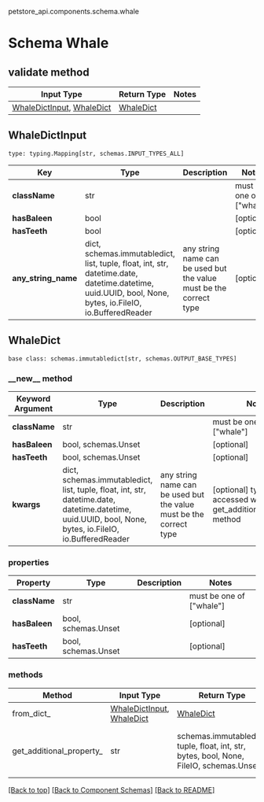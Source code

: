 petstore_api.components.schema.whale
# Schema Whale

## validate method
Input Type | Return Type | Notes
------------ | ------------- | -------------
[WhaleDictInput](#whaledictinput), [WhaleDict](#whaledict) | [WhaleDict](#whaledict) |

## WhaleDictInput
```
type: typing.Mapping[str, schemas.INPUT_TYPES_ALL]
```
Key | Type |  Description | Notes
------------ | ------------- | ------------- | -------------
**className** | str |  | must be one of ["whale"]
**hasBaleen** | bool |  | [optional]
**hasTeeth** | bool |  | [optional]
**any_string_name** | dict, schemas.immutabledict, list, tuple, float, int, str, datetime.date, datetime.datetime, uuid.UUID, bool, None, bytes, io.FileIO, io.BufferedReader | any string name can be used but the value must be the correct type | [optional]

## WhaleDict
```
base class: schemas.immutabledict[str, schemas.OUTPUT_BASE_TYPES]

```
### &lowbar;&lowbar;new&lowbar;&lowbar; method
Keyword Argument | Type | Description | Notes
---------------- | ---- | ----------- | -----
**className** | str |  | must be one of ["whale"]
**hasBaleen** | bool, schemas.Unset |  | [optional]
**hasTeeth** | bool, schemas.Unset |  | [optional]
**kwargs** | dict, schemas.immutabledict, list, tuple, float, int, str, datetime.date, datetime.datetime, uuid.UUID, bool, None, bytes, io.FileIO, io.BufferedReader | any string name can be used but the value must be the correct type | [optional] typed value is accessed with the get_additional_property_ method

### properties
Property | Type | Description | Notes
-------- | ---- | ----------- | -----
**className** | str |  | must be one of ["whale"]
**hasBaleen** | bool, schemas.Unset |  | [optional]
**hasTeeth** | bool, schemas.Unset |  | [optional]

### methods
Method | Input Type | Return Type | Notes
------ | ---------- | ----------- | ------
from_dict_ | [WhaleDictInput](#whaledictinput), [WhaleDict](#whaledict) | [WhaleDict](#whaledict) | a constructor
get_additional_property_ | str | schemas.immutabledict, tuple, float, int, str, bytes, bool, None, FileIO, schemas.Unset | provides type safety for additional properties

[[Back to top]](#top) [[Back to Component Schemas]](../../../README.md#Component-Schemas) [[Back to README]](../../../README.md)
